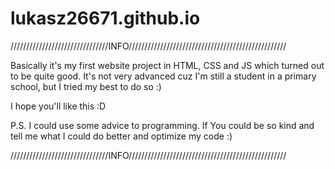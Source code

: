 # lukasz26671.github.io
///////////////////////////////INFO//////////////////////////////////////////////////

Basically it's my first website project in HTML, CSS and JS 
which turned out to be quite good. 
It's not very advanced cuz I'm still a student in a primary school, 
but I tried my best to do so :) 

I hope you'll like this :D

P.S. 
I could use some advice to programming.
If You could be so kind and tell me what I could do better and optimize my code :)

///////////////////////////////INFO//////////////////////////////////////////////////
